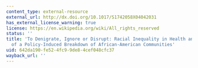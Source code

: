 ```yaml
---
content_type: external-resource
external_url: http://dx.doi.org/10.1017/S1742058X04042031
has_external_license_warning: true
license: https://en.wikipedia.org/wiki/All_rights_reserved
status: ''
title: 'To Denigrate, Ignore or Disrupt: Racial Inequality in Health and the Impact
  of a Policy-Induced Breakdown of African-American Communities'
uid: 642da190-fe52-4fc9-9de8-4cef048cfc37
wayback_url: ''
---
```

